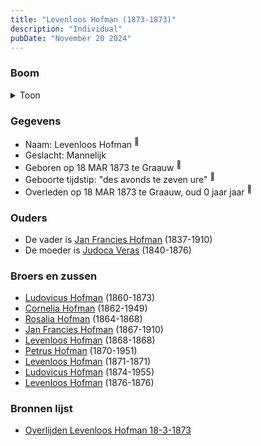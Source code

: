 ```yaml
---
title: "Levenloos Hofman (1873-1873)"
description: "Individual"
pubDate: "November 20 2024"
---
```


### Boom
<details><summary>Toon</summary>

![test](https://www.plantuml.com/plantuml/svg/ZPBVQy8m4CVVyrSSys7RWz3QgPiKqOvsKpQHpUrLqkRKO9f8aawA-Byl_fO9mwU4k-_txfFSTOobsXQv86REvO9gcaDAi_bKgqAoPoMK1gkfD2w5qf8PPmWPrvd0tHtpXIqXnpn5RNOXOr6ZikK2oLdLJ51ZO4K085AQeHxDU3QNQ4mOvfJBTXi2iYRa5eRRLeRi73TzAY5n21b70wzgabDv0zH0p_Eye0vGYOEadaIkz6h2KR0rXAsKfkKuLTOARBN1VuH-T-2Ee0alcj9YUIOryqA8CPLid6bbJAeSqiRZmsSy1F_9zmwUzP6eO2gZy8sQcXDAqw4aKHp4mJyelS78SJnuS7T_DKe3-byR-cRZWYHiBP4nBgTELlCWYIEdQ_XRgCH1-G5K19_ER8b2gAK3MvFzlrMhUmNPqvy2UwSBk5Ijxf53kpVyGIcK-Zi7fu7Z5A-QntltO_EYuFfvN7hSidHGChUylm00)
</details>

### Gegevens
- Naam: Levenloos Hofman <sup><a href="../s00417/" style="text-decoration:none" title="Overlijden Levenloos Hofman 18-3-1873">:link:</a></sup>
- Geslacht: Mannelijk
- Geboren op 18 MAR 1873 te Graauw <sup><a href="../s00417/" style="text-decoration:none" title="Overlijden Levenloos Hofman 18-3-1873">:link:</a></sup>
- Geboorte tijdstip: "des avonds te zeven ure" <sup><a href="../s00417/" style="text-decoration:none" title="Overlijden Levenloos Hofman 18-3-1873">:link:</a></sup>
- Overleden op 18 MAR 1873 te Graauw, oud 0 jaar jaar <sup><a href="../s00417/" style="text-decoration:none" title="Overlijden Levenloos Hofman 18-3-1873">:link:</a></sup>

### Ouders
- De vader is [Jan Francies Hofman](../i00035/) (1837-1910)
- De moeder is [Judoca Veras](../i00037/) (1840-1876)

### Broers en zussen
- [Ludovicus Hofman](../i00243/) (1860-1873)
- [Cornelia Hofman](../i00244/) (1862-1949)
- [Rosalia Hofman](../i00245/) (1864-1868)
- [Jan Francies Hofman](../i00246/) (1867-1910)
- [Levenloos Hofman](../i00247/) (1868-1868)
- [Petrus Hofman](../i00248/) (1870-1951)
- [Levenloos Hofman](../i00249/) (1871-1871)
- [Ludovicus Hofman](../i00251/) (1874-1955)
- [Levenloos Hofman](../i00252/) (1876-1876)

### Bronnen lijst
- [Overlijden Levenloos Hofman 18-3-1873](../s00417/)